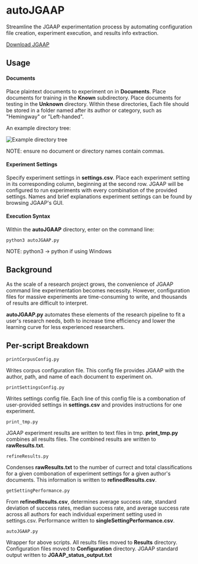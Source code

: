 # autoJGAAP
Streamline the JGAAP experimentation process by automating configuration file creation, experiment execution, and results info extraction.

[Download JGAAP](https://github.com/evllabs/JGAAP/releases) 

## Usage

#### Documents
Place plaintext documents to experiment on in **Documents**. Place documents for training in the **Known** subdirectory. Place documents for testing in the **Unknown** directory. Within these directories, Each file should be stored in a folder named after its author or category, such as "Hemingway" or "Left-handed". 

An example directory tree:

![Example directory tree](/images/dirtree.jpg)


NOTE: ensure no document or directory names contain commas.

#### Experiment Settings
Specify experiment settings in **settings.csv**. Place each experiment setting in its corresponding column, beginning at the second row. JGAAP will be configured to run experiments with every combination of the provided settings. Names and brief explanations experiment settings can be found by browsing JGAAP's GUI.

#### Execution Syntax
Within the **autoJGAAP** directory, enter on the command line:

```python3 autoJGAAP.py```

NOTE: python3 -> python if using Windows


## Background

As the scale of a research project grows, the convenience of JGAAP command line experimentation becomes necessity. However, configuration files for massive experiments are time-consuming to write, and thousands of results are difficult to interpret.

**autoJGAAP.py** automates these elements of the research pipeline to fit a user's research needs, both to increase time efficiency and lower the learning curve for less experienced researchers.

## Per-script Breakdown

```printCorpusConfig.py```

Writes corpus configuration file. This config file provides JGAAP with the author, path, and name of each document to experiment on.

```printSettingsConfig.py```

Writes settings config file. Each line of this config file is a combonation of user-provided settings in **settings.csv** and provides instructions for one experiment.

```print_tmp.py```

JGAAP experiment results are written to text files in tmp. **print_tmp.py** combines all results files. The combined results are written to **rawResults.txt**.

```refineResults.py```

Condenses **rawResults.txt** to the number of currect and total classifications for a given combonation of experiment settings for a given author's documents. This information is written to **refinedResults.csv**.

```getSettingPerformance.py```

From **refinedResults.csv**, determines average success rate, standard deviation of success rates, median success rate, and average success rate across all authors for each individual experiment setting used in settings.csv. Performance written to **singleSettingPerformance.csv**.

```autoJGAAP.py```

Wrapper for above scripts.
All results files moved to **Results** directory.
Configuration files moved to **Configuration** directory.
JGAAP standard output written to **JGAAP_status_output.txt**




